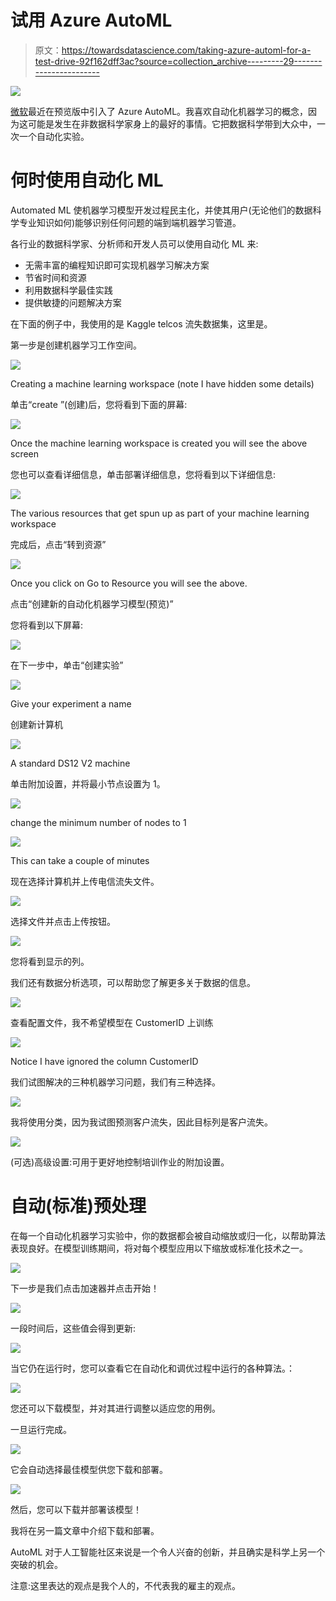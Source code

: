 # 试用 Azure AutoML

> 原文：<https://towardsdatascience.com/taking-azure-automl-for-a-test-drive-92f162dff3ac?source=collection_archive---------29----------------------->

![](img/c631f49d6a43bd57ee215eb5d8320fe5.png)

[微软](https://medium.com/u/940e606ec51a?source=post_page-----92f162dff3ac--------------------------------)最近在预览版中引入了 Azure AutoML。我喜欢自动化机器学习的概念，因为这可能是发生在非数据科学家身上的最好的事情。它把数据科学带到大众中，一次一个自动化实验。

# 何时使用自动化 ML

Automated ML 使机器学习模型开发过程民主化，并使其用户(无论他们的数据科学专业知识如何)能够识别任何问题的端到端机器学习管道。

各行业的数据科学家、分析师和开发人员可以使用自动化 ML 来:

*   无需丰富的编程知识即可实现机器学习解决方案
*   节省时间和资源
*   利用数据科学最佳实践
*   提供敏捷的问题解决方案

在下面的例子中，我使用的是 Kaggle telcos 流失数据集，这里是。

第一步是创建机器学习工作空间。

![](img/686391d3c2a22716d0e476891851eef3.png)

Creating a machine learning workspace (note I have hidden some details)

单击“create ”(创建)后，您将看到下面的屏幕:

![](img/94bc6a99c9f785ac6feaf896f2539abd.png)

Once the machine learning workspace is created you will see the above screen

您也可以查看详细信息，单击部署详细信息，您将看到以下详细信息:

![](img/ae4bd5da5f8ff3e1c2bf5d0b677a84e9.png)

The various resources that get spun up as part of your machine learning workspace

完成后，点击“转到资源”

![](img/3e3165a619d4fc0ecc3ac1523359e624.png)

Once you click on Go to Resource you will see the above.

点击“创建新的自动化机器学习模型(预览)”

您将看到以下屏幕:

![](img/ea599a229e89424ea7939b708fcc3d2c.png)

在下一步中，单击“创建实验”

![](img/d540dd74bb93591119fd116ad5924363.png)

Give your experiment a name

创建新计算机

![](img/731f115b109ecfa669b3cebf9b19eeb0.png)

A standard DS12 V2 machine

单击附加设置，并将最小节点设置为 1。

![](img/c8b9da8c3278c1f003a5357ed72774b2.png)

change the minimum number of nodes to 1

![](img/34599615c4b1d9182290403e4098d8dd.png)

This can take a couple of minutes

现在选择计算机并上传电信流失文件。

![](img/5f400b381678259306022fbce0bf5a0c.png)

选择文件并点击上传按钮。

![](img/3c7ec3ea774cf380bae7e24ce59af226.png)

您将看到显示的列。

我们还有数据分析选项，可以帮助您了解更多关于数据的信息。

![](img/6395245454e9dec2c236cfb1123f0f64.png)

查看配置文件，我不希望模型在 CustomerID 上训练

![](img/3346e9d70783656722cb76dcc5423b9e.png)

Notice I have ignored the column CustomerID

我们试图解决的三种机器学习问题，我们有三种选择。

![](img/249d91db3ffc18bbd29ef0a2a7bcc4ea.png)

我将使用分类，因为我试图预测客户流失，因此目标列是客户流失。

![](img/6e9fcb4597e262f76c07febef649e1e3.png)

(可选)高级设置:可用于更好地控制培训作业的附加设置。

# 自动(标准)预处理

在每一个自动化机器学习实验中，你的数据都会被自动缩放或归一化，以帮助算法表现良好。在模型训练期间，将对每个模型应用以下缩放或标准化技术之一。

![](img/f63149e4c2879c8547f90b00abd7d4f0.png)

下一步是我们点击加速器并点击开始！

![](img/cf263bfb869f0eadd859090a6fb12aee.png)

一段时间后，这些值会得到更新:

![](img/e74ab09ff99c07448eab30f71f96ba96.png)

当它仍在运行时，您可以查看它在自动化和调优过程中运行的各种算法。：

![](img/af81650cb88c2a98d1cc7a406ddc83e1.png)

您还可以下载模型，并对其进行调整以适应您的用例。

一旦运行完成。

![](img/4bb7df882a88b8519ec7121cc22b522f.png)

它会自动选择最佳模型供您下载和部署。

![](img/5f6299d76c6bcf819be1723207195a55.png)

然后，您可以下载并部署该模型！

我将在另一篇文章中介绍下载和部署。

AutoML 对于人工智能社区来说是一个令人兴奋的创新，并且确实是科学上另一个突破的机会。

注意:这里表达的观点是我个人的，不代表我的雇主的观点。